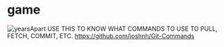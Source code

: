 # game
![yearsApart](https://github.com/user-attachments/assets/c290b336-aea6-4f30-815a-1973fbc63ffc)
USE THIS TO KNOW WHAT COMMANDS TO USE TO PULL, FETCH, COMMIT, ETC. https://github.com/joshnh/Git-Commands
